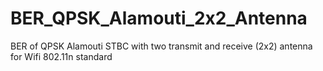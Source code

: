 # BER_QPSK_Alamouti_2x2_Antenna
BER of QPSK Alamouti STBC with two transmit and receive (2x2) antenna for Wifi  802.11n  standard
